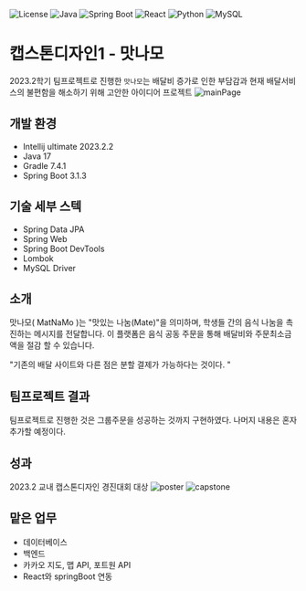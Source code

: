 ![License](https://img.shields.io/badge/license-MIT-blue.svg)
![Java](https://img.shields.io/badge/Java-ED8B00?style=for-the-badge&logo=java&logoColor=white)
![Spring Boot](https://img.shields.io/badge/Spring%20Boot-6DB33F?style=for-the-badge&logo=spring-boot&logoColor=white)
![React](https://img.shields.io/badge/React-20232A?style=for-the-badge&logo=react&logoColor=61DAFB)
![Python](https://img.shields.io/badge/Python-3670A0?style=for-the-badge&logo=python&logoColor=ffdd54)
![MySQL](https://img.shields.io/badge/MySQL-00000F?style=for-the-badge&logo=mysql&logoColor=white)


# 캡스톤디자인1 - 맛나모 
2023.2학기 팀프로젝트로 진행한 `맛나모`는 배달비 증가로 인한 부담감과 현재 배달서비스의 불편함을 해소하기 위해 고안한 아이디어 프로젝트
![mainPage](https://github.com/user-attachments/assets/ea5b7902-850b-4829-a0ee-bbcc9063f4b8)

## 개발 환경 
- Intellij ultimate 2023.2.2
- Java 17
- Gradle 7.4.1
- Spring Boot 3.1.3

## 기술 세부 스텍
- Spring Data JPA
- Spring Web
- Spring Boot DevTools
- Lombok
- MySQL Driver

## 소개 
맛나모( MatNaMo )는 "맛있는 나눔(Mate)"을 의미하며,
학생들 간의 음식 나눔을 촉진하는 메시지를 전달합니다.
이 플랫폼은 음식 공동 주문을 통해 배달비와 주문최소금액을 절감 할 수 있습니다.

"기존의 배달 사이트와 다른 점은 분할 결제가 가능하다는 것이다. "

## 팀프로젝트 결과 
팀프로젝트로 진행한 것은 그룹주문을 성공하는 것까지 구현하였다. 나머지 내용은 혼자 추가할 예정이다. 

## 성과
2023.2 교내 캡스톤디자인 경진대회 대상 
![poster](https://github.com/user-attachments/assets/c5b01377-d404-4648-b42f-70949437dff7)
![capstone](https://github.com/user-attachments/assets/56939770-203c-4b91-8624-8e1e445b2228)


## 맡은 업무 
- 데이터베이스
- 백엔드
- 카카오 지도, 맵 API, 포트원 API 
- React와 springBoot 연동 
